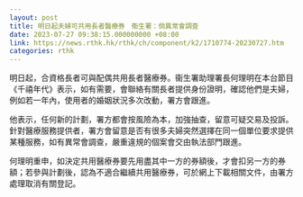 ```yaml
---
layout: post
title: 明日起夫婦可共用長者醫療券　衞生署：倘異常會調查
date: 2023-07-27 09:38:15.000000000 +08:00
link: https://news.rthk.hk/rthk/ch/component/k2/1710774-20230727.htm
categories: rthk
---
```


明日起，合資格長者可與配偶共用長者醫療券。衞生署助理署長何理明在本台節目《千禧年代》表示，如有需要，會聯絡有關長者提供身份證明，確認他們是夫婦，例如若一年內，使用者的婚姻狀況多次改動，署方會跟進。

他表示，任何新的計劃，署方都會按風險為本，加強抽查，留意可疑交易及投訴。針對醫療服務提供者，署方會留意是否有很多夫婦突然選擇在同一個單位要求提供某種服務，如有異常會調查，嚴重違規的個案會交由執法部門跟進。

何理明重申，如決定共用醫療券要先用盡其中一方的券額後，才會扣另一方的券額；若參與計劃後，認為不適合繼續共用醫療券，可於網上下載相關文件，由署方處理取消有關登記。
